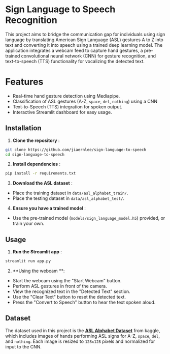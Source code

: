 # Sign Language to Speech Recognition
This project aims to bridge the communication gap for individuals using sign language by translating American Sign Language (ASL) gestures A to Z into text and converting it into speech using a trained deep learning model. The application integrates a webcam feed to capture hand gestures, a pre-trained convolutional neural network (CNN) for gesture recognition, and text-to-speech (TTS) functionality for vocalizing the detected text.

# Features

- Real-time hand gesture detection using Mediapipe.
 - Classification of ASL gestures (A-Z, `space`, `del`, `nothing`) using a CNN
 - Text-to-Speech (TTS) integration for spoken output. 
 - Interactive Streamlit dashboard for easy usage. 

## Installation

1. **Clone the repository** :
```bash 
git clone https://github.com/jiaernlee/sign-language-to-speech 
cd sign-language-to-speech
```
2. **Install dependencies** : 
```bash
pip install -r requirements.txt
```
3. **Download the ASL dataset** :
-   Place the training dataset in `data/asl_alphabet_train/`.
-   Place the testing dataset in `data/asl_alphabet_test/`.

4.  **Ensure you have a trained model** :
-   Use the pre-trained model (`models/sign_language_model.h5`) provided, or train your own.

## Usage
 1. **Run the Streamlit app** :
```bash 
streamlit run app.py
```
 2. **Using the webcam **: 
-   Start the webcam using the "Start Webcam" button.
-   Perform ASL gestures in front of the camera.
-   View the recognized text in the "Detected Text" section.
-   Use the "Clear Text" button to reset the detected text.
-   Press the "Convert to Speech" button to hear the text spoken aloud.

## Dataset
The dataset used in this project is the **[ASL Alphabet Dataset](https://www.kaggle.com/datasets/grassknoted/asl-alphabet)** from kaggle, which includes images of hands performing ASL signs for A-Z, `space`, `del`, and `nothing`. Each image is resized to `128x128` pixels and normalized for input to the CNN.
